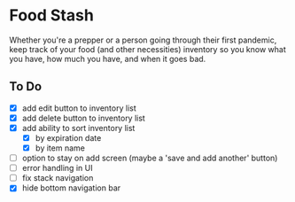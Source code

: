 # Food Stash

Whether you're a prepper or a person going through their first pandemic, keep track of your food (and other necessities) inventory so you know what you have, how much you have, and when it goes bad.

## To Do
- [x] add edit button to inventory list
- [x] add delete button to inventory list
- [x] add ability to sort inventory list
  - [x] by expiration date
  - [x] by item name
- [ ] option to stay on add screen (maybe a 'save and add another' button)
- [ ] error handling in UI
- [ ] fix stack navigation
- [x] hide bottom navigation bar